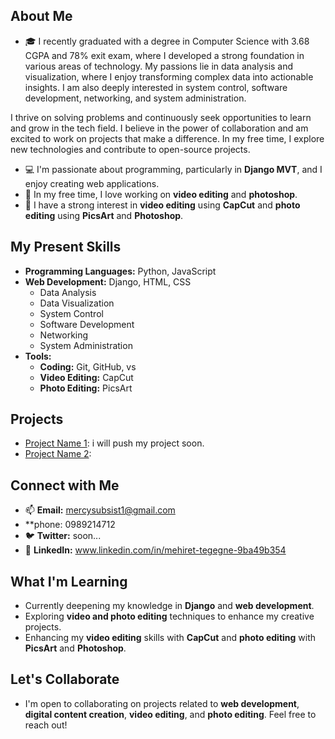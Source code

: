 

## About Me
- 🎓 I recently graduated with a degree in Computer Science with 3.68 CGPA and 78% exit exam, where I developed a strong foundation in various areas of technology. My passions lie in data analysis and visualization, where I enjoy transforming complex data into actionable insights. I am also deeply interested in system control, software development, networking, and system administration.

I thrive on solving problems and continuously seek opportunities to learn and grow in the tech field. I believe in the power of collaboration and am excited to work on projects that make a difference. In my free time, I explore new technologies and contribute to open-source projects.
- 💻 I'm passionate about programming, particularly in **Django MVT**, and I enjoy creating web applications.
- 🎥 In my free time, I love working on **video editing** and **photoshop**.
- 🎥 I have a strong interest in **video editing** using **CapCut** and **photo editing** using **PicsArt** and **Photoshop**.


## My Present Skills
- **Programming Languages:** Python, JavaScript
- **Web Development:** Django, HTML, CSS
  - Data Analysis
  - Data Visualization
  - System Control
  - Software Development
  - Networking
  - System Administration
- **Tools:**
  - **Coding:** Git, GitHub, vs
  - **Video Editing:** CapCut
  - **Photo Editing:** PicsArt

## Projects
- [Project Name 1](#): i will push my project soon.
- [Project Name 2](#): 

## Connect with Me
- 📫 **Email:** mercysubsist1@gmail.com
-   **phone: 0989214712
- 🐦 **Twitter:** soon...
- 💼 **LinkedIn:** www.linkedin.com/in/mehiret-tegegne-9ba49b354

## What I'm Learning
- Currently deepening my knowledge in **Django** and **web development**.
- Exploring **video and photo editing** techniques to enhance my creative projects.
- Enhancing my **video editing** skills with **CapCut** and **photo editing** with **PicsArt** and **Photoshop**.


## Let's Collaborate
- I'm open to collaborating on projects related to **web development**, **digital content creation**, **video editing**, and **photo editing**. Feel free to reach out!


<!---
Mehiret-tegegne/Mehiret-tegegne is a ✨ special ✨ repository because its `README.md` (this file) appears on your GitHub profile.
You can click the Preview link to take a look at your changes.
--->
